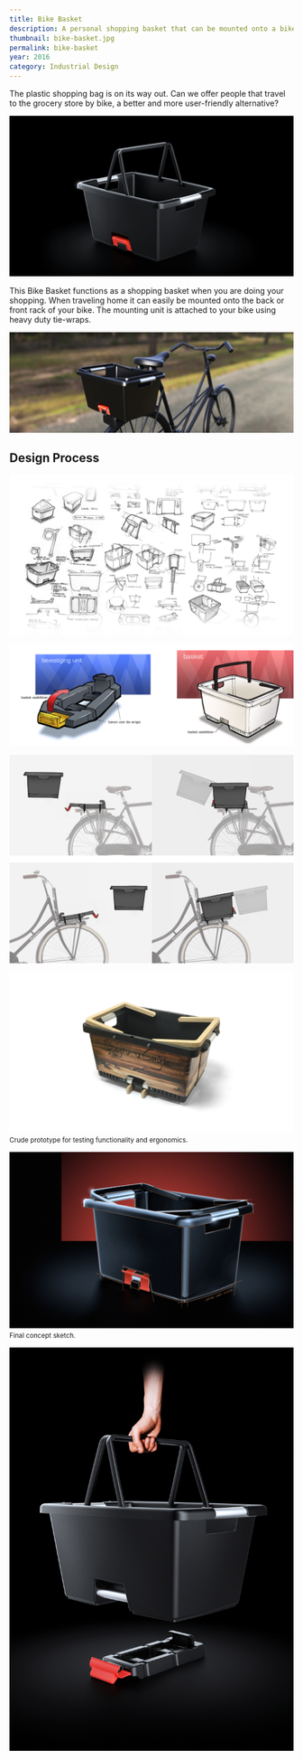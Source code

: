 ```yaml
---
title: Bike Basket
description: A personal shopping basket that can be mounted onto a bike.
thumbnail: bike-basket.jpg
permalink: bike-basket
year: 2016
category: Industrial Design
---
```



The plastic shopping bag is on its way out. Can we offer people that travel to
the grocery store by bike, a better and more user-friendly alternative?

![Hero image](/img/portfolio/bike-basket-01.jpg)

This Bike Basket functions as a shopping basket when you are doing your shopping.
When traveling home it can easily be mounted onto the back or front rack of your bike.
The mounting unit is attached to your bike using heavy duty tie-wraps.

![Render 1](/img/portfolio/bike-basket_render_01.jpg)

## Design Process

![Ideeschetsen](/img/portfolio/bike-basket_schetsen.png)

![Conceptschetsen](/img/portfolio/bike-basket_conceptschets.png)

![Werkingsprincipe](/img/portfolio/bike-basket_werking.png)

![Spuugmodel](/img/portfolio/bike-basket_model.jpg) <small>Crude prototype for testing functionality and ergonomics.</small>

![eindschets](/img/portfolio/etc_bike_basket.jpg) <small>Final concept sketch.</small>

![Render 2](/img/portfolio/bike-basket_render_02.jpg)
